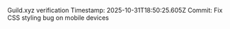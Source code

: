Guild.xyz verification
Timestamp: 2025-10-31T18:50:25.605Z
Commit: Fix CSS styling bug on mobile devices